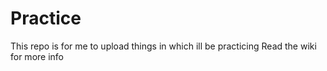 # Practice
This repo is for me to upload things in which ill be practicing
Read the wiki for more info
